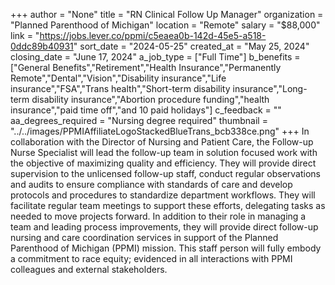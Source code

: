 +++
author = "None"
title = "RN Clinical Follow Up Manager"
organization = "Planned Parenthood of Michigan"
location = "Remote"
salary = "$88,000"
link = "https://jobs.lever.co/ppmi/c5eaea0b-142d-45e5-a518-0ddc89b40931"
sort_date = "2024-05-25"
created_at = "May 25, 2024"
closing_date = "June 17, 2024"
a_job_type = ["Full Time"]
b_benefits = ["General Benefits","Retirement","Health Insurance","Permanently Remote","Dental","Vision","Disability insurance","Life insurance","FSA","Trans health","Short-term disability insurance","Long-term disability insurance","Abortion procedure funding","health insurance","paid time off","and 10 paid holidays"]
c_feedback = ""
aa_degrees_required = "Nursing degree required"
thumbnail = "../../images/PPMIAffiliateLogoStackedBlueTrans_bcb338ce.png"
+++
In collaboration with the Director of Nursing and Patient Care, the Follow-up Nurse Specialist will lead the follow-up team in solution focused work with the objective of maximizing quality and efficiency. They will provide direct supervision to the unlicensed follow-up staff, conduct regular observations and audits to ensure compliance with standards of care and develop protocols and procedures to standardize department workflows. They will facilitate regular team meetings to support these efforts, delegating tasks as needed to move projects forward. In addition to their role in managing a team and leading process improvements, they will provide direct follow-up nursing and care coordination services in support of the Planned Parenthood of Michigan (PPMI) mission.   This staff person will fully embody a commitment to race equity; evidenced in all interactions with PPMI colleagues and external stakeholders.